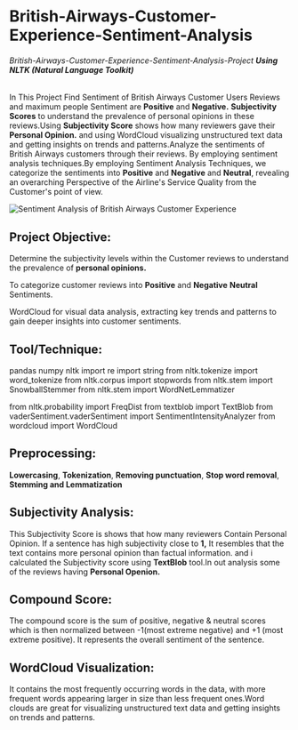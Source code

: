 # British-Airways-Customer-Experience-Sentiment-Analysis


###### British-Airways-Customer-Experience-Sentiment-Analysis-Project **Using NLTK (Natural Language Toolkit)**



In This Project Find Sentiment of British Airways Customer Users Reviews and maximum people Sentiment are **Positive** and **Negative.** **Subjectivity Scores** to understand the prevalence of personal opinions in these reviews.Using **Subjectivity Score** shows how many reviewers gave their **Personal Opinion.** and using WordCloud visualizing unstructured text data and getting insights on trends and patterns.Analyze the sentiments of British Airways customers through their reviews. By employing sentiment analysis techniques.By employing Sentiment Analysis Techniques, we categorize the sentiments into **Positive** and **Negative** and **Neutral**, revealing an overarching Perspective of the Airline's Service Quality from the Customer's point of view.



![Sentiment Analysis of British Airways Customer Experience](https://github.com/anandshaw123/British-Airways-Customer-Experience-Sentiment-Analysis-Project/assets/129979768/2f7a7a4a-9a6b-4421-805a-cfb06015bc27)



## **Project Objective:**
Determine the subjectivity levels within the Customer reviews to understand the prevalence of **personal opinions.**

To categorize customer reviews into **Positive** and **Negative** **Neutral** Sentiments.

WordCloud for visual data analysis, extracting key trends and patterns to gain deeper insights into customer sentiments.



## **Tool/Technique:**

pandas
numpy
nltk
import re
import string
from nltk.tokenize import word_tokenize
from nltk.corpus import stopwords
from nltk.stem import SnowballStemmer
from nltk.stem import WordNetLemmatizer

from nltk.probability import FreqDist
from textblob import TextBlob
from vaderSentiment.vaderSentiment import SentimentIntensityAnalyzer
from wordcloud import WordCloud


## Preprocessing:

**Lowercasing**,
**Tokenization**,
**Removing punctuation**,
**Stop word removal**,
**Stemming and Lemmatization**



## **Subjectivity Analysis:**

This Subjectivity Score is shows that how many reviewers Contain Personal Opinion. If a sentence has high subjectivity close to **1,** It resembles that the text contains more personal opinion than factual information. and i calculated the Subjectivity score using **TextBlob** tool.In out analysis some of the reviews having **Personal Openion.**

## **Compound Score:**
The compound score is the sum of positive, negative & neutral scores which is then normalized between -1(most extreme negative) and +1 (most extreme positive). It represents the overall sentiment of the sentence.

## **WordCloud Visualization:**

It contains the most frequently occurring words in the data, with more frequent words appearing larger in size than less frequent ones.Word clouds are great for visualizing unstructured text data and getting insights on trends and patterns.














